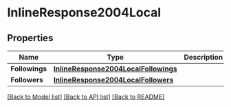 # InlineResponse2004Local

## Properties

Name | Type | Description | Notes
------------ | ------------- | ------------- | -------------
**Followings** | [**InlineResponse2004LocalFollowings**](inline_response_200_4_local_followings.md) |  | 
**Followers** | [**InlineResponse2004LocalFollowers**](inline_response_200_4_local_followers.md) |  | 

[[Back to Model list]](../README.md#documentation-for-models) [[Back to API list]](../README.md#documentation-for-api-endpoints) [[Back to README]](../README.md)


